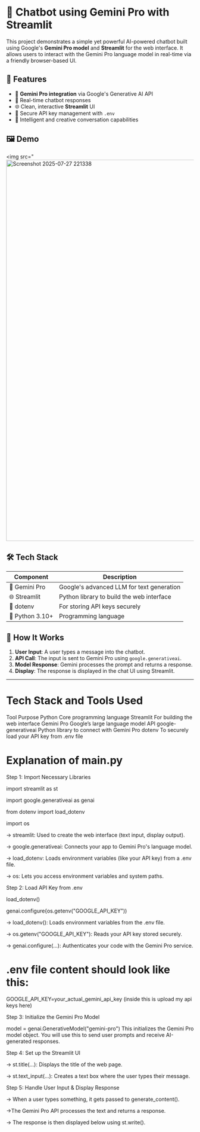 # 🤖 Chatbot using Gemini Pro with Streamlit

This project demonstrates a simple yet powerful AI-powered chatbot built using Google's **Gemini Pro model** and **Streamlit** for the web interface. It allows users to interact with the Gemini Pro language model in real-time via a friendly browser-based UI.



## 🚀 Features

- 🔮 **Gemini Pro integration** via Google's Generative AI API
- 💬 Real-time chatbot responses
- 🌐 Clean, interactive **Streamlit** UI
- 🔐 Secure API key management with `.env`
- 🧠 Intelligent and creative conversation capabilities


## 🖼️ Demo

<img src="<img width="1920" height="1020" alt="Screenshot 2025-07-27 221338" src="https://github.com/user-attachments/assets/cc889918-bcec-40ce-8c89-fe6317dd722c" />


## 🛠️ Tech Stack

| Component       | Description                                 |
|----------------|---------------------------------------------|
| 🧠 Gemini Pro   | Google's advanced LLM for text generation   |
| 🌐 Streamlit    | Python library to build the web interface   |
| 🔐 dotenv       | For storing API keys securely               |
| 🐍 Python 3.10+ | Programming language                        |


## 📝 How It Works

1. **User Input**: A user types a message into the chatbot.
2. **API Call**: The input is sent to Gemini Pro using `google.generativeai`.
3. **Model Response**: Gemini processes the prompt and returns a response.
4. **Display**: The response is displayed in the chat UI using Streamlit.

---

# Tech Stack and Tools Used

Tool	                              Purpose
Python	                     Core programming language
Streamlit	                   For building the web interface
Gemini Pro	                 Google’s large language model API
google-generativeai	         Python library to connect with Gemini Pro
dotenv	                     To securely load your API key from .env file

# Explanation of main.py

Step 1: Import Necessary Libraries

import streamlit as st

import google.generativeai as genai

from dotenv import load_dotenv

import os

 -> streamlit: Used to create the web interface (text input, display output).

 -> google.generativeai: Connects your app to Gemini Pro's language model.

 -> load_dotenv: Loads environment variables (like your API key) from a .env file.

 -> os: Lets you access environment variables and system paths.

 Step 2: Load API Key from .env

 load_dotenv()

genai.configure{os.getenv("GOOGLE_API_KEY"))

 -> load_dotenv(): Loads environment variables from the .env file.

 -> os.getenv("GOOGLE_API_KEY"): Reads your API key stored securely.

 -> genai.configure(...): Authenticates your code with the Gemini Pro service.

# .env file content should look like this:

GOOGLE_API_KEY=your_actual_gemini_api_key   (inside this is upload my api keys here)

Step 3: Initialize the Gemini Pro Model

model = genai.GenerativeModel("gemini-pro")
 This initializes the Gemini Pro model object. You will use this to send user prompts and receive AI-generated responses.

 Step 4: Set up the Streamlit UI
 
 -> st.title(...): Displays the title of the web page.

 -> st.text_input(...): Creates a text box where the user types their message.

Step 5: Handle User Input & Display Response

 -> When a user types something, it gets passed to generate_content().

 ->The Gemini Pro API processes the text and returns a response.

 -> The response is then displayed below using st.write().

 










